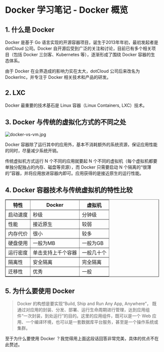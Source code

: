 # Docker 学习笔记 - Docker 概览 


## 1. 什么是 Docker
Docker 是基于 Go 语言实现的开源容器项目，诞生于2013年年初，最初发起者是 dotCloud 公司。Docker 自开源后受到广泛的关注和讨论，目前已有多个相关项目（包括 Docker 三剑客、Kubernetes 等），逐渐形成了围绕 Docker 容器的生态体系。

由于 Docker 在业界造成的影响力实在太大，dotCloud 公司后来改名为 DockerInc，并专注于 Docker 相关技术和产品的研发。


## 2. LXC
Docker 最重要的技术基石是 Linux 容器（Linux Containers, LXC）技术。


## 3. Docker 与传统的虚拟化方式的不同之处
![docker-vs-vm.jpg](http://www.mayanlong.com/usr/uploads/2017/10/2909081233.jpg)

Docker 容器除了运行其中的应用外，基本不消耗额外的系统资源，保证应用性能的同时，尽量减少系统开销。

传统虚拟机方式运行 N 个不同的应用就要起 N 个不同的虚拟机（每个虚拟机都要单独分配独占的内存、磁盘等资源），而 Docker 只需要启动 N 个隔离的“很薄的”容器，并将应用放进容器内即可。应用获得的是接近原生的运行性能。


## 4. Docker 容器技术与传统虚拟机的特性比较
<table width="100%" border="1">
	<tr><th>特性</th><th>Docker</th><th>虚拟机</th></tr>
	<tr><td>启动速度</td><td>秒级</td><td>分钟级</td></tr>
	<tr><td>性能</td><td>接近原生</td><td>较弱</td></tr>
	<tr><td>内存代价</td><td>很小</td><td>较多</td></tr>
	<tr><td>硬盘使用</td><td>一般为MB</td><td>一般为GB</td></tr>
	<tr><td>运行密度</td><td>单击支持上千个容器</td><td>一般几十个</td></tr>
	<tr><td>隔离性</td><td>安全隔离</td><td>完全隔离</td></tr>
	<tr><td>迁移性</td><td>优秀</td><td>一般</td></tr>
</table>


## 5. 为什么要使用 Docker
> Docker 的构想是要实现“Build, Ship and Run Any App, Anywhere”， 既通过对应用的封装、分发、部署、运行生命周期进行管理，达到应用组件“一次封装，到处运行”的目的。这里的应用组件，既可以是一个 Web 应用、一个编译环境，也可以是一套数据库平台服务，甚至是一个操作系统或集群。

至于为什么要使用 Docker ？我觉得用上面这段话回答非常完美，具体的优点不在此赘述。
